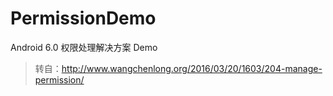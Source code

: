 # PermissionDemo
Android 6.0 权限处理解决方案 Demo

> 转自：http://www.wangchenlong.org/2016/03/20/1603/204-manage-permission/
